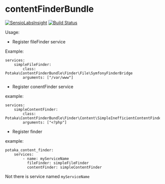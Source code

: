 # contentFinderBundle

[![SensioLabsInsight](https://insight.sensiolabs.com/projects/c0b4837f-a831-4b94-8270-422e7578b2bf/big.png)](https://insight.sensiolabs.com/projects/c0b4837f-a831-4b94-8270-422e7578b2bf)
[![Build Status](https://travis-ci.org/angelk/contentFinderBundle.svg?branch=master)](https://travis-ci.org/angelk/contentFinderBundle)

Usage:
- Register fileFinder service

Example:
```
services:
    simpleFileFinder:
        class: Potaka\ContentFinderBundle\Finder\File\SymfonyFinderBridge
        arguments: ["/var/www"]
```
- Register conentFinder service

example:
```
services:
    simpleContentFinder:
        class: Potaka\ContentFinderBundle\Finder\Content\SimpleInefficientContentFinder
        arguments: ["<?php"]
```
- Register finder

example:
```
potaka_content_finder:
    services:
        - name: myServiceName
          fileFinder: simpleFileFinder
          contentFinder: simpleContentFinder

```

Not there is service named `myServiceName`
